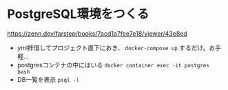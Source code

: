 # PostgreSQL環境をつくる

https://zenn.dev/farstep/books/7acd1a7fee7e18/viewer/43e8ed

- yml拝借してプロジェクト直下におき、 `docker-compose up` するだけ。お手軽…
- postgresコンテナの中にはいる `docker container exec -it postgres bash`
- DB一覧を表示 `psql -l`